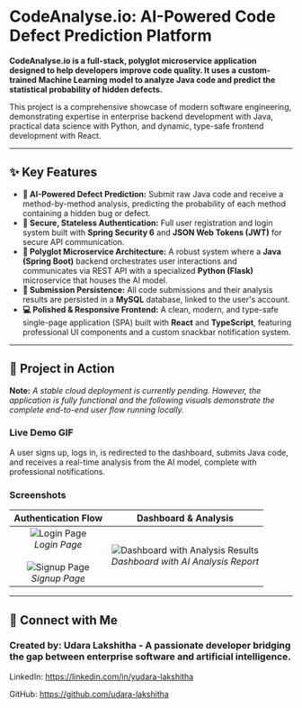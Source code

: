 # CodeAnalyse.io: AI-Powered Code Defect Prediction Platform

**CodeAnalyse.io is a full-stack, polyglot microservice application designed to help developers improve code quality. It uses a custom-trained Machine Learning model to analyze Java code and predict the statistical probability of hidden defects.**

This project is a comprehensive showcase of modern software engineering, demonstrating expertise in enterprise backend development with Java, practical data science with Python, and dynamic, type-safe frontend development with React.

---

## ✨ Key Features

-   **🧠 AI-Powered Defect Prediction:** Submit raw Java code and receive a method-by-method analysis, predicting the probability of each method containing a hidden bug or defect.
-   **🔐 Secure, Stateless Authentication:** Full user registration and login system built with **Spring Security 6** and **JSON Web Tokens (JWT)** for secure API communication.
-   **🌉 Polyglot Microservice Architecture:** A robust system where a **Java (Spring Boot)** backend orchestrates user interactions and communicates via REST API with a specialized **Python (Flask)** microservice that houses the AI model.
-   **📜 Submission Persistence:** All code submissions and their analysis results are persisted in a **MySQL** database, linked to the user's account.
-   **💻 Polished & Responsive Frontend:** A clean, modern, and type-safe single-page application (SPA) built with **React** and **TypeScript**, featuring professional UI components and a custom snackbar notification system.

---

## 🚀 Project in Action

**Note:** _A stable cloud deployment is currently pending. However, the application is fully functional and the following visuals demonstrate the complete end-to-end user flow running locally._

### **Live Demo GIF**

A user signs up, logs in, is redirected to the dashboard, submits Java code, and receives a real-time analysis from the AI model, complete with professional notifications.

### Screenshots

| Authentication Flow | Dashboard & Analysis |
| :---: | :---: |
| ![Login Page](https://github.com/user-attachments/assets/9630f175-24c5-4d34-9ff2-58e51fbea2b6) <br> *Login Page* <br><br> ![Signup Page](https://github.com/user-attachments/assets/2002e7cc-8bea-4345-9928-25a062b34d68) <br> *Signup Page* | ![Dashboard with Analysis Results](https://github.com/user-attachments/assets/ab06e6f6-2d9a-4d41-af1d-27077e7d8d31) <br> *Dashboard with AI Analysis Report* |

---

## 👤 Connect with Me

### Created by: Udara Lakshitha - A passionate developer bridging the gap between enterprise software and artificial intelligence.

LinkedIn: https://linkedin.com/in/yudara-lakshitha

GitHub: https://github.com/udara-lakshitha
